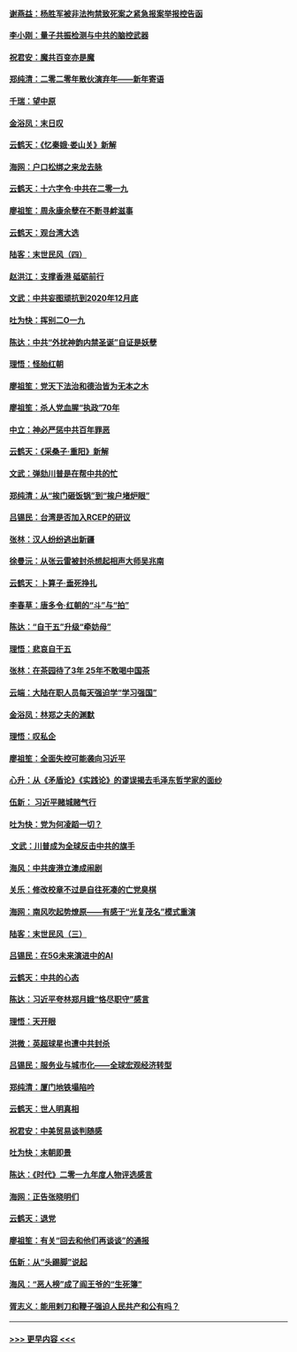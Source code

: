 #### [谢燕益：杨胜军被非法拘禁致死案之紧急报案举报控告函](../pages/nsc993/n11756134.md?t=01011344) 
#### [李小刚：量子共振检测与中共的脑控武器](../pages/nsc993/n11754518.md?t=01011344) 
#### [祝君安：魔共百变亦是魔](../pages/nsc993/n11754469.md?t=01011344) 
#### [郑纯清：二零二零年散伙演弃年——新年寄语](../pages/nsc993/n11754195.md?t=01011344) 
#### [千瑞：望中原](../pages/nsc993/n11754159.md?t=01011344) 
#### [金浴凤：末日叹](../pages/nsc993/n11752359.md?t=01011344) 
#### [云鹤天：《忆秦娥‧娄山关》新解](../pages/nsc993/n11752348.md?t=01011344) 
#### [海网：户口松绑之来龙去脉](../pages/nsc993/n11752328.md?t=01011344) 
#### [云鹤天：十六字令‧中共在二零一九](../pages/nsc993/n11752305.md?t=01011344) 
#### [廖祖笙：周永康余孽在不断寻衅滋事](../pages/nsc993/n11751013.md?t=01011344) 
#### [云鹤天：观台湾大选](../pages/nsc993/n11751007.md?t=01011344) 
#### [陆客：末世民风（四）](../pages/nsc993/n11749203.md?t=01011344) 
#### [赵洪江：支撑香港 砥砺前行](../pages/nsc993/n11748482.md?t=01011344) 
#### [文武：中共妄图顽抗到2020年12月底](../pages/nsc993/n11748446.md?t=01011344) 
#### [吐为快：挥别二O一九](../pages/nsc993/n11748411.md?t=01011344) 
#### [陈达：中共“外扰神韵内禁圣诞”自证是妖孽](../pages/nsc993/n11748226.md?t=01011344) 
#### [理悟：怪胎红朝](../pages/nsc993/n11748206.md?t=01011344) 
#### [廖祖笙：党天下法治和德治皆为无本之木](../pages/nsc993/n11748135.md?t=01011344) 
#### [廖祖笙：杀人党血腥“执政”70年](../pages/nsc993/n11745144.md?t=01011344) 
#### [中立：神必严惩中共百年罪恶](../pages/nsc993/n11744970.md?t=01011344) 
#### [云鹤天：《采桑子‧重阳》新解](../pages/nsc993/n11744948.md?t=01011344) 
#### [文武：弹劾川普是在帮中共的忙](../pages/nsc993/n11744758.md?t=01011344) 
#### [郑纯清：从“挨门砸饭锅”到“挨户堵炉眼”](../pages/nsc993/n11744745.md?t=01011344) 
#### [吕锡民：台湾是否加入RCEP的研议](../pages/nsc993/n11744701.md?t=01011344) 
#### [张林：汉人纷纷逃出新疆](../pages/nsc993/n11743530.md?t=01011344) 
#### [徐曼沅：从张云雷被封杀想起相声大师吴兆南](../pages/nsc993/n11741816.md?t=01011344) 
#### [云鹤天：卜算子‧垂死挣扎](../pages/nsc993/n11739956.md?t=01011344) 
#### [李春草：唐多令‧红朝的“斗”与“拍”](../pages/nsc993/n11739830.md?t=01011344) 
#### [陈达：“自干五”升级“牵妨母”](../pages/nsc993/n11739724.md?t=01011344) 
#### [理悟：悲哀自干五](../pages/nsc993/n11739547.md?t=01011344) 
#### [张林：在茶园待了3年 25年不敢喝中国茶](../pages/nsc993/n11739240.md?t=01011344) 
#### [云端：大陆在职人员每天强迫学“学习强国”](../pages/nsc993/n11738735.md?t=01011344) 
#### [金浴凤：林郑之夫的渊默](../pages/nsc993/n11737735.md?t=01011344) 
#### [理悟：叹私企](../pages/nsc993/n11737715.md?t=01011344) 
#### [廖祖笙：全面失控可能袭向习近平](../pages/nsc993/n11737704.md?t=01011344) 
#### [心升：从《矛盾论》《实践论》的谬误揭去毛泽东哲学家的面纱](../pages/nsc993/n11736962.md?t=01011344) 
#### [伍新： 习近平赌城赌气行](../pages/nsc993/n11736929.md?t=01011344) 
#### [吐为快：党为何凌蹈一切？](../pages/nsc993/n11736915.md?t=01011344) 
#### [ 文武：川普成为全球反击中共的旗手](../pages/nsc993/n11736882.md?t=01011344) 
#### [海风：中共废港立澳成闹剧](../pages/nsc993/n11735857.md?t=01011344) 
#### [关乐：修改校章不过是自往死凑的亡党臭棋](../pages/nsc993/n11735097.md?t=01011344) 
#### [海网：南风吹起势燎原——有感于“光复茂名”模式重演](../pages/nsc993/n11732308.md?t=01011344) 
#### [陆客：末世民风（三）](../pages/nsc993/n11732211.md?t=01011344) 
#### [吕锡民：在5G未来演进中的AI](../pages/nsc993/n11730010.md?t=01011344) 
#### [云鹤天：中共的心态](../pages/nsc993/n11729906.md?t=01011344) 
#### [陈达：习近平夸林郑月娥“恪尽职守”感言](../pages/nsc993/n11729881.md?t=01011344) 
#### [理悟：天开眼](../pages/nsc993/n11729699.md?t=01011344) 
#### [洪微：英超球星也遭中共封杀](../pages/nsc993/n11727243.md?t=01011344) 
#### [吕锡民：服务业与城市化——全球宏观经济转型](../pages/nsc993/n11725845.md?t=01011344) 
#### [郑纯清：厦门地铁塌陷吟](../pages/nsc993/n11725813.md?t=01011344) 
#### [云鹤天：世人明真相](../pages/nsc993/n11725621.md?t=01011344) 
#### [祝君安：中美贸易谈判随感](../pages/nsc993/n11725609.md?t=01011344) 
#### [吐为快：末朝即景](../pages/nsc993/n11723365.md?t=01011344) 
#### [陈达：《时代》二零一九年度人物评选感言](../pages/nsc993/n11723337.md?t=01011344) 
#### [海网：正告张晓明们](../pages/nsc993/n11723228.md?t=01011344) 
#### [云鹤天：退党](../pages/nsc993/n11723056.md?t=01011344) 
#### [廖祖笙：有关“回去和他们再谈谈”的通报](../pages/nsc993/n11722442.md?t=01011344) 
#### [伍新：从“头踢脚”说起](../pages/nsc993/n11722429.md?t=01011344) 
#### [海风：“恶人榜”成了阎王爷的“生死簿”](../pages/nsc993/n11722272.md?t=01011344) 
#### [胥志义：能用剌刀和鞭子强迫人民共产和公有吗？](../pages/nsc993/n11720569.md?t=01011344) 

----
#### [ >>> 更早内容 <<< ](../indexes/nsc993-earlier.md)
